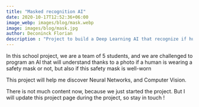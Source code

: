```yaml
---
title: "Masked recognition AI"
date: 2020-10-17T12:52:36+06:00
image_webp: images/blog/mask.webp
image: images/blog/mask.jpg
author: Deconinck Florian
description : "Project to build a Deep Learning AI that recognize if human has a safety mask or not, and if this mask is well placed"
---
```


In this school project, we are a team of 5 students, and we are challenged to program an AI that will understand thanks to a photo if a human is wearing a safety mask or not, but also if this safety mask is well-worn

This project will help me discover Neural Networks, and Computer Vision.

There is not much content now, because we just started the project. But I will update this project page during the project, so stay in touch !
